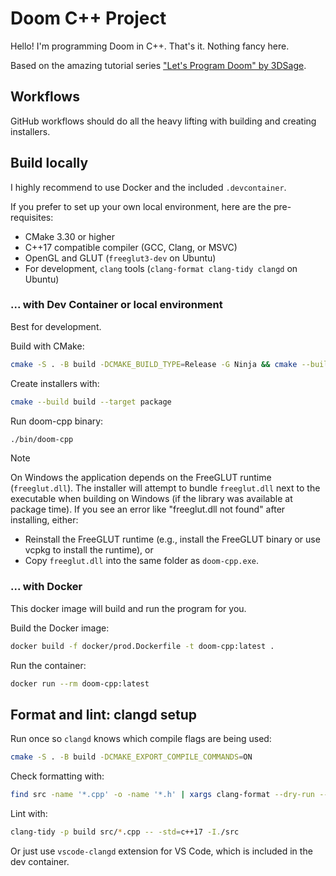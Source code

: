 # Doom C++ Project

Hello! I'm programming Doom in C++. That's it. Nothing fancy here.

Based on the amazing tutorial series ["Let's Program Doom" by 3DSage](https://youtu.be/huMO4VQEwPc?list=PLMTDxt7L_MNXx7QP80seZUfcSoJ4jl34D).

## Workflows

GitHub workflows should do all the heavy lifting with building and creating installers.

## Build locally

I highly recommend to use Docker and the included `.devcontainer`.

If you prefer to set up your own local environment, here are the pre-requisites:

- CMake 3.30 or higher
- C++17 compatible compiler (GCC, Clang, or MSVC)
- OpenGL and GLUT (`freeglut3-dev` on Ubuntu)
- For development, `clang` tools (`clang-format clang-tidy clangd` on Ubuntu)

### ... with Dev Container or local environment

Best for development.

Build with CMake:

```sh
cmake -S . -B build -DCMAKE_BUILD_TYPE=Release -G Ninja && cmake --build build
```

Create installers with:

```sh
cmake --build build --target package
```

Run doom-cpp binary:

```sh
./bin/doom-cpp
```

> [!NOTE] 
> On Windows the application depends on the FreeGLUT runtime (`freeglut.dll`). The installer will attempt to bundle `freeglut.dll` next to the executable when building on Windows (if the library was available at package time). If you see an error like "freeglut.dll not found" after installing, either:
> - Reinstall the FreeGLUT runtime (e.g., install the FreeGLUT binary or use vcpkg to install the runtime), or
> - Copy `freeglut.dll` into the same folder as `doom-cpp.exe`.


### ... with Docker

This docker image will build and run the program for you.

Build the Docker image:

```sh
docker build -f docker/prod.Dockerfile -t doom-cpp:latest .
```

Run the container:

```sh
docker run --rm doom-cpp:latest
```

## Format and lint: clangd setup

Run once so `clangd` knows which compile flags are being used:

```sh
cmake -S . -B build -DCMAKE_EXPORT_COMPILE_COMMANDS=ON
```

Check formatting with:

```sh
find src -name '*.cpp' -o -name '*.h' | xargs clang-format --dry-run --Werror
```

Lint with:

```sh
clang-tidy -p build src/*.cpp -- -std=c++17 -I./src
```

Or just use `vscode-clangd` extension for VS Code, which is included in the dev container.
